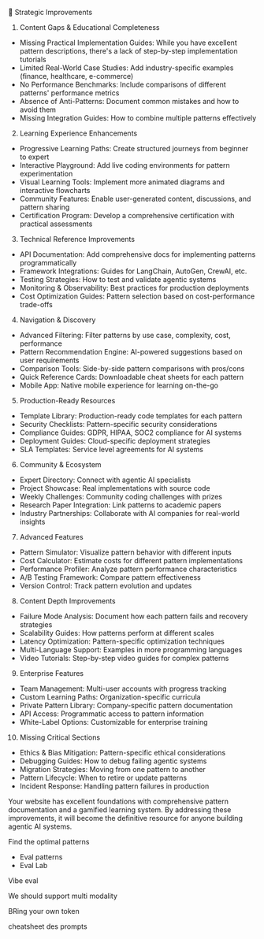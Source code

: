  🎯 Strategic Improvements

  1. Content Gaps & Educational Completeness

  - Missing Practical Implementation Guides: While you have excellent pattern descriptions, there's a lack of step-by-step implementation tutorials
  - Limited Real-World Case Studies: Add industry-specific examples (finance, healthcare, e-commerce)
  - No Performance Benchmarks: Include comparisons of different patterns' performance metrics
  - Absence of Anti-Patterns: Document common mistakes and how to avoid them
  - Missing Integration Guides: How to combine multiple patterns effectively

  2. Learning Experience Enhancements

  - Progressive Learning Paths: Create structured journeys from beginner to expert
  - Interactive Playground: Add live coding environments for pattern experimentation
  - Visual Learning Tools: Implement more animated diagrams and interactive flowcharts
  - Community Features: Enable user-generated content, discussions, and pattern sharing
  - Certification Program: Develop a comprehensive certification with practical assessments

  3. Technical Reference Improvements

  - API Documentation: Add comprehensive docs for implementing patterns programmatically
  - Framework Integrations: Guides for LangChain, AutoGen, CrewAI, etc.
  - Testing Strategies: How to test and validate agentic systems
  - Monitoring & Observability: Best practices for production deployments
  - Cost Optimization Guides: Pattern selection based on cost-performance trade-offs

  4. Navigation & Discovery

  - Advanced Filtering: Filter patterns by use case, complexity, cost, performance
  - Pattern Recommendation Engine: AI-powered suggestions based on user requirements
  - Comparison Tools: Side-by-side pattern comparisons with pros/cons
  - Quick Reference Cards: Downloadable cheat sheets for each pattern
  - Mobile App: Native mobile experience for learning on-the-go

  5. Production-Ready Resources

  - Template Library: Production-ready code templates for each pattern
  - Security Checklists: Pattern-specific security considerations
  - Compliance Guides: GDPR, HIPAA, SOC2 compliance for AI systems
  - Deployment Guides: Cloud-specific deployment strategies
  - SLA Templates: Service level agreements for AI systems

  6. Community & Ecosystem

  - Expert Directory: Connect with agentic AI specialists
  - Project Showcase: Real implementations with source code
  - Weekly Challenges: Community coding challenges with prizes
  - Research Paper Integration: Link patterns to academic papers
  - Industry Partnerships: Collaborate with AI companies for real-world insights

  7. Advanced Features

  - Pattern Simulator: Visualize pattern behavior with different inputs
  - Cost Calculator: Estimate costs for different pattern implementations
  - Performance Profiler: Analyze pattern performance characteristics
  - A/B Testing Framework: Compare pattern effectiveness
  - Version Control: Track pattern evolution and updates

  8. Content Depth Improvements

  - Failure Mode Analysis: Document how each pattern fails and recovery strategies
  - Scalability Guides: How patterns perform at different scales
  - Latency Optimization: Pattern-specific optimization techniques
  - Multi-Language Support: Examples in more programming languages
  - Video Tutorials: Step-by-step video guides for complex patterns

  9. Enterprise Features

  - Team Management: Multi-user accounts with progress tracking
  - Custom Learning Paths: Organization-specific curricula
  - Private Pattern Library: Company-specific pattern documentation
  - API Access: Programmatic access to pattern information
  - White-Label Options: Customizable for enterprise training

  10. Missing Critical Sections

  - Ethics & Bias Mitigation: Pattern-specific ethical considerations
  - Debugging Guides: How to debug failing agentic systems
  - Migration Strategies: Moving from one pattern to another
  - Pattern Lifecycle: When to retire or update patterns
  - Incident Response: Handling pattern failures in production


  Your website has excellent foundations with comprehensive pattern documentation and a gamified learning system. By addressing these improvements, it
   will become the definitive resource for anyone building agentic AI systems.
   

   Find the optimal patterns


   - Eval patterns
   - Eval Lab

   Vibe eval


   We should support multi modality

   BRing your own token


   cheatsheet des prompts
